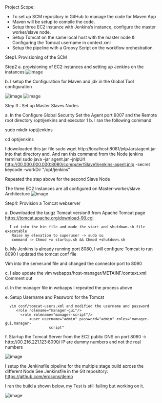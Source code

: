 


Project Scope:

-	To set up SCM repository in GitHub to manage the code for Maven App
-	Maven will be setup to compile the code.
-	Setup three EC2 instance with Jenkins’s instance, configure the master worker/slave node.
-	Setup Tomcat on the same local host with the master node & Configuring the Tomcat username in context.xml
-	Setup the pipeline with a Groovy Script on the workflow orchestration

Step1. Provisioning of the SCM

Step2 
a.	provisioning of EC2 instances and setting up Jenkins on the instances
  ![image](https://user-images.githubusercontent.com/73761240/147131750-57962564-5fa5-4983-8ff0-6494f49ef4c1.png)       

b.	I setup the Configuration for Maven  and jdk in the Global Tool configuration

![image](https://user-images.githubusercontent.com/73761240/147131783-5d4b5689-0188-4f74-a145-e48f171a3ad2.png)
![image](https://user-images.githubusercontent.com/73761240/147131842-ec7a1140-52cb-461f-b884-3a37f3d2bf41.png)

Step 3 : Set up Master Slaves Nodes
 
a.	In the Configure Global Security
  Set the Agent port 9007 and the Remote root directory /opt/jenkins and executor 1
b.	I ran the following command 

sudo mkdir /opt/jenkins

cd opt/jenkins

   I downloaded this jar file sudo wget http://localhost:8081/jnlpJars/agent.jar into that directory and. And ran this command from the Node jenkins terminal
sudo java -jar agent.jar -jnlpUrl http://00.000.000.000:8080/computer/Slave1/jenkins-agent.jnlp -secret keycode -workDir "/opt/jenkins"



Repeated the step above for the second Slave Node


The three EC2 Instances are all configured on Master-worker/slave Architecture
![image](https://user-images.githubusercontent.com/73761240/147131894-e05a72db-78bc-4489-bc21-6d2bc32097a8.png)

Step4: Provision a Tomcat webserver

a.	 Downloaded the tar.gz Tomcat version9 from Apache Tomcat page
     https://tomcat.apache.org/download-90.cgi
 
      I cd into the bin file and made the start and shutdown.sh file executable
       Raise my elevation to superuser -> sudo su
       command -> Chmod +x startup.sh && Chmod +shutdown.sh

b.	My Jenkins is already running port 8080, I will configure Tomcat to run 8090
I updated the tomcat conf file 

Vim into the server.xml file and changed the connector port to 8090

c.	I also update the vim webapps/host-manager/METAINF/context.xml
              Comment out <!--  <Valve    
            className="org.apache.catalina.valves.RemoteAddrValve"
                       allow="127\.\d+\.\d+\.\d+|::1|0:0:0:0:0:0:0:1" />  -->
    
d.	In the manager file in webapps I repeated the process above

e.	 Setup Username and Password for the Tomcat

      vim conf/tomcat-users.xml and modified the username and password 
         <role rolename="manager-gui"/>
           <role rolename="manager-script"/>
               <user username="admin" password="admin" roles="manager-gui,manager-
                        script"
f.	Startup the Tomcat Server from the EC2 public DNS on port 8090 -> http://00.216.221.123:8090/   IP are dummy numbers and not the real numbers
     
![image](https://user-images.githubusercontent.com/73761240/147131935-d96f000b-ac24-406b-b636-a671adeed055.png)

 I setup the Jenkinsfile pipeline for the multiple stage build across the different Node
    See Jenkinsfile in the Git repository: https://github.com/erosons/demo

 I ran the build a shown below, my Test is still failing but working on it.






  
![image](https://user-images.githubusercontent.com/73761240/147131688-d275c86f-5cb0-4d50-9d4c-268f6d09fa95.png)
